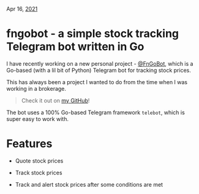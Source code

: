Apr 16, [2021](/blog/2021/)

# fngobot - a simple stock tracking Telegram bot written in Go

I have recently working on a new personal project - [@FnGoBot](https://github.com/artnoi43/fngobot),
which is a Go-based (with a lil bit of Python) Telegram bot for tracking stock prices.

This has always been a project I wanted to do from the time when I was working in a brokerage.

> Check it out on [my GitHub](https://github.com/artnoi43)!

The bot uses a 100% Go-based Telegram framework `telebot`, which is super easy to work with.

# Features

- Quote stock prices

- Track stock prices

- Track and alert stock prices after some conditions are met
